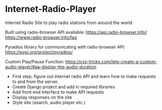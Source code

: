 # Internet-Radio-Player
Internet Radio Site to play radio stations from around the world

Built using radio-browser API available:
https://api.radio-browser.info/
https://www.radio-browser.info/faq

Pyradios library for communicating with radio-browser API:
https://pypi.org/project/pyradios/

Custom Play/Pause Function:
https://css-tricks.com/lets-create-a-custom-audio-player/#aa-display-the-audio-duration

- First step, figure out internet radio API and learn how to make requests to and from the server.
- Create Django project and add in required libraries
- Add front end interface to make API requests
- Display responses on the site
- Style site (search, audio player etc.)